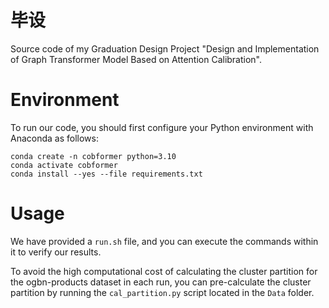 # 毕设
Source code of my Graduation Design Project "Design and Implementation of Graph Transformer Model Based on Attention Calibration".

# Environment

To run our code, you should first configure your Python environment with Anaconda as follows:

```shell
conda create -n cobformer python=3.10
conda activate cobformer
conda install --yes --file requirements.txt
```

# Usage

We have provided a `run.sh` file, and you can execute the commands within it to verify our results.

To avoid the high computational cost of calculating the cluster partition for the ogbn-products dataset in each run, you can pre-calculate the cluster partition by running the `cal_partition.py` script located in the `Data` folder.
